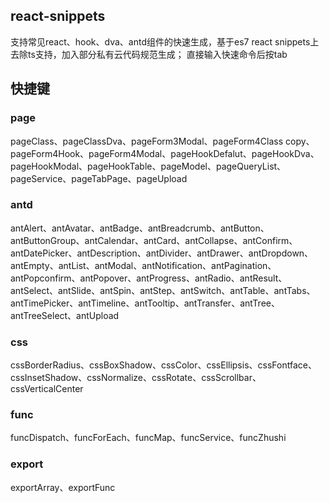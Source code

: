 ## react-snippets
支持常见react、hook、dva、antd组件的快速生成，基于es7 react snippets上去除ts支持，加入部分私有云代码规范生成；
直接输入快速命令后按tab

## 快捷键
### page
pageClass、pageClassDva、pageForm3Modal、pageForm4Class copy、pageForm4Hook、pageForm4Modal、pageHookDefalut、pageHookDva、pageHookModal、pageHookTable、pageModel、pageQueryList、pageService、pageTabPage、pageUpload

### antd
antAlert、antAvatar、antBadge、antBreadcrumb、antButton、antButtonGroup、antCalendar、antCard、antCollapse、antConfirm、antDatePicker、antDescription、antDivider、antDrawer、antDropdown、antEmpty、antList、antModal、antNotification、antPagination、antPopconfirm、antPopover、antProgress、antRadio、antResult、antSelect、antSlide、antSpin、antStep、antSwitch、antTable、antTabs、antTimePicker、antTimeline、antTooltip、antTransfer、antTree、antTreeSelect、antUpload

### css
cssBorderRadius、cssBoxShadow、cssColor、cssEllipsis、cssFontface、cssInsetShadow、cssNormalize、cssRotate、cssScrollbar、cssVerticalCenter

### func
funcDispatch、funcForEach、funcMap、funcService、funcZhushi

### export
exportArray、exportFunc


